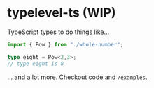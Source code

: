 # typelevel-ts (WIP)

TypeScript types to do things like...

```typescript
import { Pow } from "./whole-number";

type eight = Pow<2,3>;
// type eight is 8
```

... and a lot more. Checkout code and `/examples`.
